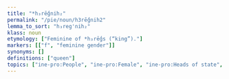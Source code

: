 ```yaml
---
title: "*h₃rḗǵnih₂"
permalink: "/pie/noun/h3rḗǵnih2"
lemma_to_sort: "h₃reg'nih₂"
klass: noun
etymology: ["Feminine of *h₃rḗǵs (“king”)."]
markers: [["f", "feminine gender"]]
synonyms: []
definitions: ["queen"]
topics: ["ine-pro:People", "ine-pro:Female", "ine-pro:Heads of state", "ine-pro:Monarchy"]
---
```

